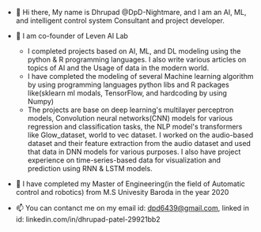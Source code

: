 - 👋 Hi there, My name is Dhrupad @DpD-Nightmare, and I am an AI, ML, and intelligent control system Consultant and project developer.
- 🌱 I am co-founder of Leven AI Lab
    - I completed projects based on AI, ML, and DL modeling using the python & R programming languages. I also write various articles on topics of AI and the Usage of data in the modern world.
    - I have completed the modeling of several Machine learning algorithm by using programming languages python libs and R packages like(sklearn ml modals, TensorFlow, and hardcoding by using Numpy)
    - The projects are base on deep learning's multilayer perceptron models, Convolution neural networks(CNN) models for various regression and classification tasks, the NLP model's transformers like Glow_dataset, world to vec dataset. I worked on the audio-based dataset and their feature extraction from the audio dataset and used that data in DNN models for various purposes. I  also have project experience on time-series-based data for visualization and prediction using RNN & LSTM models.

- 👀 I have completed my Master of Engineering(in the field of Automatic control and robotics) from M.S Univesity Baroda in the year 2020

- 📫 You can contanct me on my email id: dpd6439@gmail.com, linked in id: linkedin.com/in/dhrupad-patel-29921bb2 

<!---
DpD-Nightmare/DpD-Nightmare is a ✨ special ✨ repository because its `README.md` (this file) appears on your GitHub profile.
You can click the Preview link to take a look at your changes.
--->
